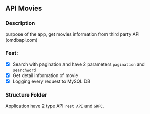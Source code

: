 ## API Movies

### Description
purpose of the app, get movies information from third party API (omdbapi.com)

### Feat:
- [x] Search with pagination and have 2 parameters `pagination` and `searchword`
- [x] Get detail information of movie
- [x] Logging every request to MySQL DB

### Structure Folder
Application have 2 type API `rest API` and `GRPC`.
